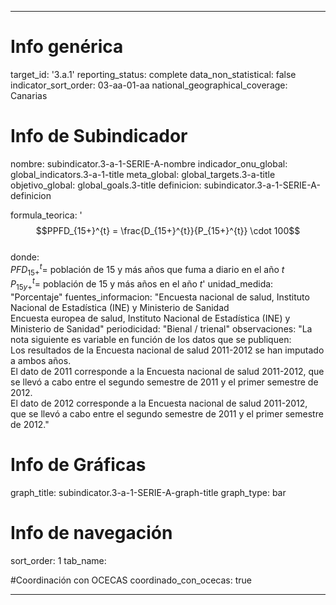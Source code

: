 ---

# Info genérica
target_id: '3.a.1'
reporting_status: complete
data_non_statistical: false
indicator_sort_order: 03-aa-01-aa
national_geographical_coverage: Canarias

# Info de Subindicador
nombre: subindicator.3-a-1-SERIE-A-nombre
indicador_onu_global: global_indicators.3-a-1-title
meta_global: global_targets.3-a-title
objetivo_global: global_goals.3-title
definicion: subindicator.3-a-1-SERIE-A-definicion

formula_teorica: '$$PPFD_{15+}^{t} = \frac{D_{15+}^{t}}{P_{15+}^{t}} \cdot 100$$ <br>
donde: <br>
$PFD_{15+}^{t} =$ población de 15 y más años que fuma a diario en el año $t$ <br>
$P_{15y+}^{t} =$ población de 15 y más años en el año $t$'
unidad_medida: "Porcentaje"
fuentes_informacion: "Encuesta nacional de salud, Instituto Nacional de Estadística (INE) y Ministerio de Sanidad<br>
Encuesta europea de salud, Instituto Nacional de Estadística (INE) y Ministerio de Sanidad"
periodicidad: "Bienal / trienal"
observaciones: "La nota siguiente es variable en función de los datos que se publiquen:<br>
Los resultados de la Encuesta nacional de salud 2011-2012 se han imputado a ambos años.<br>
El dato de 2011 corresponde a la Encuesta nacional de salud 2011-2012, que se llevó a cabo entre el segundo semestre de 2011 y el primer semestre de 2012.<br>
El dato de 2012 corresponde a la Encuesta nacional de salud 2011-2012, que se llevó a cabo entre el segundo semestre de 2011 y el primer semestre de 2012."

# Info de Gráficas
graph_title: subindicator.3-a-1-SERIE-A-graph-title
graph_type: bar

# Info de navegación
sort_order: 1
tab_name: 

#Coordinación con OCECAS
coordinado_con_ocecas: true

---
